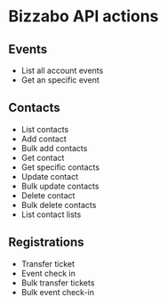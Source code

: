 # Bizzabo API actions

## Events

- List all account events
- Get an specific event

## Contacts

* List contacts
* Add contact
* Bulk add contacts
* Get contact
* Get specific contacts
* Update contact
* Bulk update contacts
* Delete contact
* Bulk delete contacts
* List contact lists

## Registrations

* Transfer ticket
* Event check in
* Bulk transfer tickets
* Bulk event check-in
